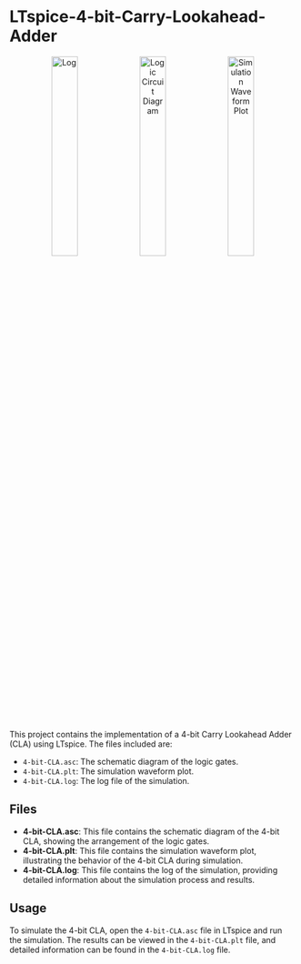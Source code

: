 # LTspice-4-bit-Carry-Lookahead-Adder

<p align="center">
  <img src="LTspice-4-bit-Carry-Lookdahead_adder/log.png" alt="Log" width="30%">
  <img src="LTspice-4-bit-Carry-Lookdahead_adder/Logic Circuit Diagram.png" alt="Logic Circuit Diagram" width="30%">
  <img src="LTspice-4-bit-Carry-Lookdahead_adder/Simulation Waveform Plot.png" alt="Simulation Waveform Plot" width="30%">
</p>

This project contains the implementation of a 4-bit Carry Lookahead Adder (CLA) using LTspice. The files included are:

- `4-bit-CLA.asc`: The schematic diagram of the logic gates.
- `4-bit-CLA.plt`: The simulation waveform plot.
- `4-bit-CLA.log`: The log file of the simulation.

## Files

- **4-bit-CLA.asc**: This file contains the schematic diagram of the 4-bit CLA, showing the arrangement of the logic gates.
- **4-bit-CLA.plt**: This file contains the simulation waveform plot, illustrating the behavior of the 4-bit CLA during simulation.
- **4-bit-CLA.log**: This file contains the log of the simulation, providing detailed information about the simulation process and results.

## Usage

To simulate the 4-bit CLA, open the `4-bit-CLA.asc` file in LTspice and run the simulation. The results can be viewed in the `4-bit-CLA.plt` file, and detailed information can be found in the `4-bit-CLA.log` file.